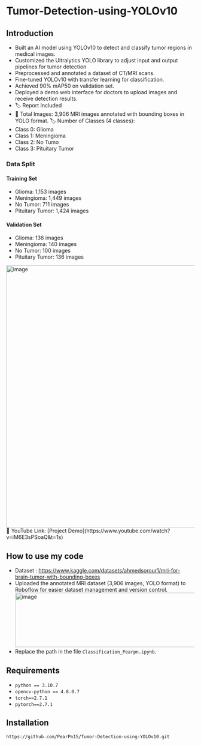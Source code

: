 # Tumor-Detection-using-YOLOv10
## Introduction
- Built an AI model using YOLOv10 to detect and classify tumor regions in medical images.
- Customized the Ultralytics YOLO library to adjust input and output pipelines for tumor detection
- Preprocessed and annotated a dataset of CT/MRI scans.
- Fine-tuned YOLOv10 with transfer learning for classification.
- Achieved 90% mAP50 on validation set.
- Deployed a demo web interface for doctors to upload images and receive detection results.
- 🏷️ Report Included
- 📸 Total Images: 3,906 MRI images annotated with bounding boxes in YOLO format.
🏷️ Number of Classes (4 classes):
- Class 0: Glioma
- Class 1: Meningioma
- Class 2: No Tumo
- Class 3: Pituitary Tumor
### Data Split
#### Training Set
- Glioma: 1,153 images
- Meningioma: 1,449 images
- No Tumor: 711 images
- Pituitary Tumor: 1,424 images
#### Validation Set
- Glioma: 136 images
- Meningioma: 140 images
- No Tumor: 100 images
- Pituitary Tumor: 136 images
<img width="1874" height="699" alt="image" src="https://github.com/user-attachments/assets/cb945134-f2a1-411e-b485-4e3c1cc20b3c" />
🔗 YouTube Link: [Project Demo](https://www.youtube.com/watch?v=iM6E3sPSoaQ&t=1s)

## How to use my code
- Dataset : https://www.kaggle.com/datasets/ahmedsorour1/mri-for-brain-tumor-with-bounding-boxes
- Uploaded the annotated MRI dataset (3,906 images, YOLO format) to Roboflow for easier dataset management and version control.
  <img width="1284" height="145" alt="image" src="https://github.com/user-attachments/assets/236739bc-bb2d-480a-bcbc-74af38197099" />
- Replace the path in the file `Classification_Pearpn.ipynb`.
## Requirements
- `python == 3.10.7`
- `opencv-python == 4.8.0.7`
- `torch==2.7.1`
- `pytorch==2.7.1`
## Installation
`https://github.com/PearPn15/Tumor-Detection-using-YOLOv10.git`
